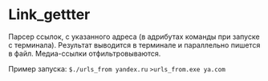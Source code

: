 # Link_gettter

Парсер ссылок, с указанного адреса (в адрибутах команды при запуске с терминала). Результат выводится в терминале и параллельно пишется в файл.
Медиа-ссылки отфильтровываются.

Пример запуска:
`$./urls_from yandex.ru`
`>urls_from.exe ya.com`
